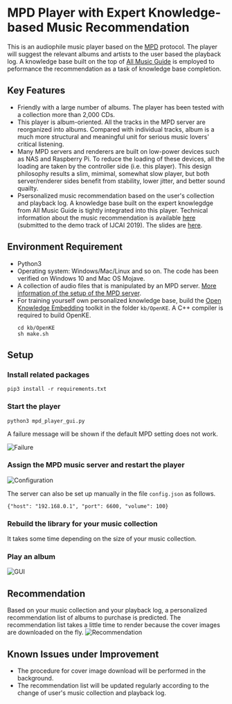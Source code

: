 # MPD Player with Expert Knowledge-based Music Recommendation

This is an audiophile music player based on the [MPD](https://www.musicpd.org) protocol. 
The player will suggest the relevant albums and artists to the user based the playback log. 
A knowledge base built on the top of [All Music Guide](https://www.allmusic.com) is employed to peformance the recommendation as a task of knowledge base completion. 

## Key Features
* Friendly with a large number of albums. The player has been tested with a collection more than 2,000 CDs.
* This player is album-oriented. All the tracks in the MPD server are reorganized into albums. Compared with individual tracks, album is a much more structural and meaningful unit for serious music lovers' critical listening. 
* Many MPD servers and renderers are built on low-power devices such as NAS and Raspberry Pi. To reduce the loading of these devices, all the loading are taken by the controller side (i.e. this player). This design philosophy results a slim, mimimal, somewhat slow player, but both server/renderer sides benefit from stability, lower jitter, and better sound quailty. 
* Psersonalized music recommendation based on the user's collection and playback log. A knowledge base built on the expert knowlegdge from All Music Guide is tightly integrated into this player. Technical information about the music recommendation is available [here](https://github.com/hhhuang/mpd_player/blob/master/misc/paper.pdf) (submitted to the demo track of IJCAI 2019).
The slides are [here](https://github.com/hhhuang/mpd_player/blob/master/misc/slides.pdf).

## Environment Requirement
* Python3
* Operating system: Windows/Mac/Linux and so on. The code has been verified on Windows 10 and Mac OS Mojave.
* A collection of audio files that is manipulated by an MPD server. [More information of the setup of the MPD server](https://wiki.archlinux.org/index.php/Music_Player_Daemon).   
* For training yourself own personalized knowledge base, 
  build the [Open Knowledge Embedding](https://github.com/thunlp/OpenKE) toolkit in the folder ```kb/OpenKE```. A C++ compiler is required to build OpenKE.
  ```
  cd kb/OpenKE
  sh make.sh
  ```

## Setup

### Install related packages

```pip3 install -r requirements.txt```

### Start the player

```python3 mpd_player_gui.py```
  
A failure message will be shown if the default MPD setting does not work.
  
![Failure](https://github.com/hhhuang/mpd_player/blob/master/misc/fail.png?raw=true)

### Assign the MPD music server and restart the player

![Configuration](https://github.com/hhhuang/mpd_player/blob/master/misc/setting.png?raw=true)

The server can also be set up manually in the file ```config.json``` as follows.

```{"host": "192.168.0.1", "port": 6600, "volume": 100}```

### Rebuild the library for your music collection
It takes some time depending on the size of your music collection.

### Play an album
![GUI](https://github.com/hhhuang/mpd_player/blob/master/misc/player_gui.png?raw=true)


## Recommendation
Based on your music collection and your playback log, a personalized recommendation list of albums to purchase is predicted.
The recommendation list takes a little time to render because the cover images are downloaded on the fly. 
![Recommendation](https://github.com/hhhuang/mpd_player/blob/master/misc/recommendation.png?raw=true)

## Known Issues under Improvement
* The procedure for cover image download will be performed in the background.
* The recommendation list will be updated regularly according to the change of user's music collection and playback log.
